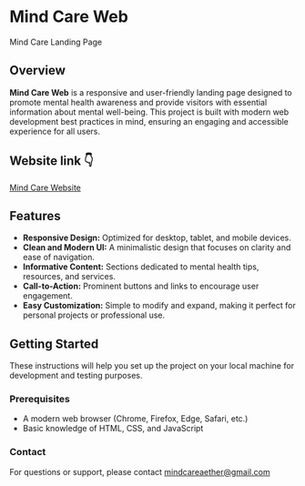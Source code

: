 # Mind Care Web

Mind Care Landing Page

## Overview

**Mind Care Web** is a responsive and user-friendly landing page designed to promote mental health awareness and provide visitors with essential information about mental well-being. This project is built with modern web development best practices in mind, ensuring an engaging and accessible experience for all users.

## Website link 👇

[Mind Care Website](https://mindcare-gsc.netlify.app/)



## Features

- **Responsive Design:** Optimized for desktop, tablet, and mobile devices.
- **Clean and Modern UI:** A minimalistic design that focuses on clarity and ease of navigation.
- **Informative Content:** Sections dedicated to mental health tips, resources, and services.
- **Call-to-Action:** Prominent buttons and links to encourage user engagement.
- **Easy Customization:** Simple to modify and expand, making it perfect for personal projects or professional use.

## Getting Started

These instructions will help you set up the project on your local machine for development and testing purposes.

### Prerequisites

- A modern web browser (Chrome, Firefox, Edge, Safari, etc.)
- Basic knowledge of HTML, CSS, and JavaScript

### Contact
For questions or support, please contact mindcareaether@gmail.com

   
